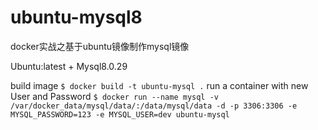 # ubuntu-mysql8

docker实战之基于ubuntu镜像制作mysql镜像

Ubuntu:latest + Mysql8.0.29

build image
```$ docker build -t ubuntu-mysql .```
run a container with new User and Password
```$ docker run --name mysql -v /var/docker_data/mysql/data/:/data/mysql/data -d -p 3306:3306 -e MYSQL_PASSWORD=123 -e MYSQL_USER=dev ubuntu-mysql```